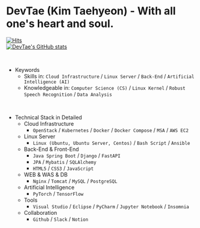 DevTae (Kim Taehyeon) - With all one's heart and soul.
=====

[![Hits](https://hits.seeyoufarm.com/api/count/incr/badge.svg?url=https%3A%2F%2Fgithub.com%2FDevTae&count_bg=%2379C83D&title_bg=%23555555&icon=&icon_color=%23E7E7E7&title=hits&edge_flat=false)](https://hits.seeyoufarm.com)
<br/>
[![DevTae's GitHub stats](https://github-readme-stats.vercel.app/api?username=DevTae&count_private=true&show_icons=true)](https://github.com/anuraghazra/github-readme-stats)

<br/>

- Keywords
  - Skills in: `Cloud Infrastructure` / `Linux Server` / `Back-End` / `Artificial Intelligence (AI)`
  - Knowledgeable in:  `Computer Science (CS)` / `Linux Kernel` / `Robust Speech Recognition` / `Data Analysis`

<br/>

- Technical Stack in Detailed
  - Cloud Infrastructure
    - `OpenStack` / `Kubernetes` / `Docker` / `Docker Compose` / `MSA` / `AWS EC2`
  - Linux Server
    - `Linux (Ubuntu, Ubuntu Server, Centos)` / `Bash Script` / `Ansible`
  - Back-End & Front-End
    - `Java Spring Boot` / `Django` / `FastAPI`
    - `JPA` / `Mybatis` / `SQLAlchemy`
    - `HTML5` / `CSS3` / `JavaScript`
  - WEB & WAS & DB
    - `Nginx` / `Tomcat` / `MySQL` / `PostgreSQL`
  - Artificial Intelligence
    - `PyTorch` / `TensorFlow`
  - Tools
    - `Visual Studio` / `Eclipse` / `PyCharm` / `Jupyter Notebook` / `Insomnia`
  - Collaboration
    - `Github` / `Slack` / `Notion`
